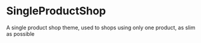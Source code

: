 # SingleProductShop
A single product shop theme, used to shops using only one product, as slim as possible
